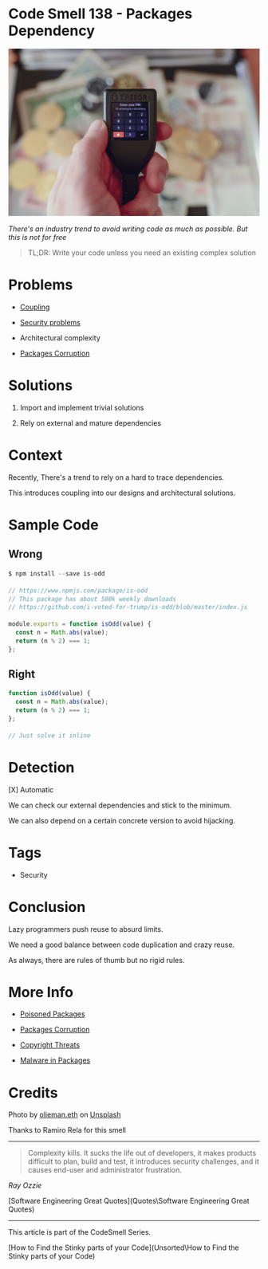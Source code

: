 # Code Smell 138 - Packages Dependency

![Code Smell 138 - Packages Dependency](olieman-eth-K4Obbh4pHGE-unsplash.jpg)

*There's an industry trend to avoid writing code as much as possible. But this is not for free*

> TL;DR: Write your code unless you need an existing complex solution

# Problems

- [Coupling](https://maximilianocontieri.com/coupling-the-one-and-only-software-design-problem)

- [Security problems](https://nakedsecurity.sophos.com/2022/05/25/poisoned-python-and-php-packages-purloin-passwords-for-aws-access/)

- Architectural complexity

- [Packages Corruption](https://www.bleepingcomputer.com/news/security/dev-corrupts-npm-libs-colors-and-faker-breaking-thousands-of-apps/)

# Solutions

1. Import and implement trivial solutions

2. Rely on external and mature dependencies

# Context

Recently, There's a trend to rely on a hard to trace dependencies.

This introduces coupling into our designs and architectural solutions.

# Sample Code

## Wrong

[Gist Url]: # (https://gist.github.com/mcsee/32a73793d00fc672138e1a98bbdc9aa8)
```javascript
$ npm install --save is-odd

// https://www.npmjs.com/package/is-odd
// This package has about 500k weekly downloads
// https://github.com/i-voted-for-trump/is-odd/blob/master/index.js

module.exports = function isOdd(value) {
  const n = Math.abs(value); 
  return (n % 2) === 1;
};
```

## Right

[Gist Url]: # (https://gist.github.com/mcsee/751b57a8178500e9143ea2081237ffaf)
```javascript
function isOdd(value) {
  const n = Math.abs(value); 
  return (n % 2) === 1;
};

// Just solve it inline
```

# Detection

[X] Automatic 

We can check our external dependencies and stick to the minimum.

We can also depend on a certain concrete version to avoid hijacking.

# Tags

- Security

# Conclusion

Lazy programmers push reuse to absurd limits.

We need a good balance between code duplication and crazy reuse.

As always, there are rules of thumb but no rigid rules.
 
# More Info

- [Poisoned Packages](https://nakedsecurity.sophos.com/2022/05/25/poisoned-python-and-php-packages-purloin-passwords-for-aws-access/)

- [Packages Corruption](https://www.bleepingcomputer.com/news/security/dev-corrupts-npm-libs-colors-and-faker-breaking-thousands-of-apps/)

- [Copyright Threats](https://qz.com/646467/how-one-programmer-broke-the-internet-by-deleting-a-tiny-piece-of-code/)

- [Malware in Packages](https://therecord.media/malware-found-in-npm-package-with-millions-of-weekly-downloads/)

# Credits

Photo by [olieman.eth](https://unsplash.com/@moneyphotos?) on [Unsplash](https://unsplash.com/s/photos/security-box)
  
Thanks to Ramiro Rela for this smell

* * *

> Complexity kills. It sucks the life out of developers, it makes products difficult to plan, build and test, it introduces security challenges, and it causes end-user and administrator frustration.

_Ray Ozzie_
 
[Software Engineering Great Quotes](Quotes\Software Engineering Great Quotes)

* * *

This article is part of the CodeSmell Series.

[How to Find the Stinky parts of your Code](Unsorted\How to Find the Stinky parts of your Code)